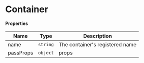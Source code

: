 <h1>Container</h1>

**Properties**

| Name | Type | Description |
| --- | --- | --- |
| name | <code>string</code> | The container's registered name |
| passProps | <code>object</code> | props |

